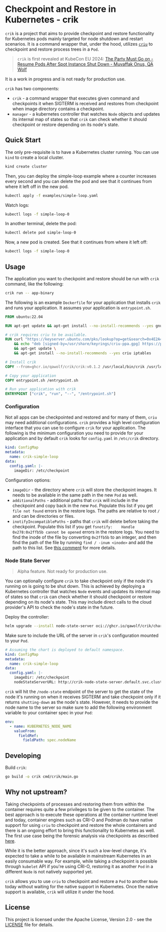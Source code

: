 # Checkpoint and Restore in Kubernetes - crik

`crik` is a project that aims to provide checkpoint and restore functionality for Kubernetes pods mainly targeted for
node shutdown and restart scenarios. It is a command wrapper that, under the hood, utilizes
[`criu`](https://github.com/checkpoint-restore/criu) to checkpoint and restore process trees in a `Pod`.

> `crik` is first revealed at KubeCon EU 2024:
> [The Party Must Go on - Resume Pods After Spot Instance Shut Down - Muvaffak Onuş, QA Wolf](https://kccnceu2024.sched.com/event/1YeP3)

It is a work in progress and is not ready for production use.

`crik` has two components:

- `crik` - a command wrapper that executes given command and checkpoints it when SIGTERM is received and restores from
  checkpoint when image directory contains a checkpoint.
- `manager` - a kubernetes controller that watches `Node` objects and updates its internal map of states so that `crik`
  can check whether it should checkpoint or restore depending on its node's state.

## Quick Start

The only pre-requisite is to have a Kubernetes cluster running. You can use `kind` to create a local cluster.

```bash
kind create cluster
```

Then, you can deploy the simple-loop example where a counter increases every second and you can delete the pod and see
that it continues from where it left off in the new pod.

```bash
kubectl apply -f examples/simple-loop.yaml
```

Watch logs:

```bash
kubectl logs -f simple-loop-0
```

In another terminal, delete the pod:

```bash
kubectl delete pod simple-loop-0
```

Now, a new pod is created. See that it continues from where it left off:

```bash
kubectl logs -f simple-loop-0
```

## Usage

The application you want to checkpoint and restore should be run with `crik` command, like the following:

```bash
crik run -- app-binary
```

The following is an example `Dockerfile` for your application that installs `crik` and runs your application. It assumes
your application is `entrypoint.sh`.

```Dockerfile
FROM ubuntu:22.04

RUN apt-get update && apt-get install --no-install-recommends --yes gnupg curl ca-certificates

# crik requires criu to be available.
RUN curl "https://keyserver.ubuntu.com/pks/lookup?op=get&search=0x4E2A48715C45AEEC077B48169B29EEC9246B6CE2" | gpg --dearmor > /usr/share/keyrings/criu-ppa.gpg \
    && echo "deb [signed-by=/usr/share/keyrings/criu-ppa.gpg] https://ppa.launchpadcontent.net/criu/ppa/ubuntu jammy main" > /etc/apt/sources.list.d/criu.list \
    && apt-get update \
    && apt-get install --no-install-recommends --yes criu iptables

# Install crik
COPY --from=ghcr.io/qawolf/crik/crik:v0.1.2 /usr/local/bin/crik /usr/local/bin/crik

# Copy your application
COPY entrypoint.sh /entrypoint.sh

# Run your application with crik
ENTRYPOINT ["crik", "run", "--", "/entrypoint.sh"]
```

### Configuration

Not all apps can be checkpointed and restored and for many of them, `criu` may need additional configurations. `crik`
provides a high level configuration interface that you can use to configure `crik` for your application. The following
is the minimum configuration you need to provide for your application and by default `crik` looks for `config.yaml` in
`/etc/crik` directory.

```yaml
kind: ConfigMap
metadata:
  name: crik-simple-loop
data:
  config.yaml: |-
    imageDir: /etc/checkpoint
```

Configuration options:

- `imageDir` - the directory where `crik` will store the checkpoint images. It needs to be available in the same path
  in the new `Pod` as well.
- `additionalPaths` - additional paths that `crik` will include in the checkpoint and copy back in the new `Pod`. Populate
  this list if you get `file not found` errors in the restore logs. The paths are relative to root `/` and can be
  directories or files.
- `inotifyIncompatiblePaths` - paths that `crik` will delete before taking the checkpoint. Populate this list if you get
  `fsnotify: 	Handle 0x278:0x2ffb5b cannot be opened` errors in the restore logs. You need to find the inode of the
  file by converting `0x2ffb5b` to an integer, and then find the path of the file by running `find / -inum <inode>` and
  add the path to this list. See [this comment](https://github.com/checkpoint-restore/criu/issues/1187#issuecomment-1975557296) for more details.

### Node State Server

> Alpha feature. Not ready for production use.

You can optionally configure `crik` to take checkpoint only if the node it's running on is going to be shut down. This is
achieved by deploying a Kubernetes controller that watches `Node` events and updates its internal map of states so that
`crik` can check whether it should checkpoint or restore depending on its node's state. This may include direct calls
to the cloud provider's API to check the node's state in the future.

Deploy the controller:

```bash
helm upgrade --install node-state-server oci://ghcr.io/qawolf/crik/charts/node-state-server --version 0.1.2
```

Make sure to include the URL of the server in `crik`'s configuration mounted to your `Pod`.

```yaml
# Assuming the chart is deployed to default namespace.
kind: ConfigMap
metadata:
  name: crik-simple-loop
data:
  config.yaml: |-
    imageDir: /etc/checkpoint
    nodeStateServerURL: http://crik-node-state-server.default.svc.cluster.local:9376
```

`crik` will hit the `/node-state` endpoint of the server to get the state of the node it's running on when it receives
SIGTERM and take checkpoint only if it returns `shutting-down` as the node's state. However, it needs to provide the
node name to the server so make sure to add the following environment variable to your container spec in your `Pod`:

```yaml
env:
  - name: KUBERNETES_NODE_NAME
    valueFrom:
      fieldRef:
        fieldPath: spec.nodeName
```

## Developing

Build `crik`:

```bash
go build -o crik cmd/crik/main.go
```

## Why not upstream?

Taking checkpoints of processes and restoring them from within the container requires quite a few privileges to be given
to the container. The best approach is to execute these operations at the container runtime level and today, container
engines such as CRI-O and Podman do have native support for using `criu` to checkpoint and restore the whole containers
and there is an ongoing effort to bring this functionality to Kubernetes as well. The first use case being the forensic
analysis via checkpoints as described [here](https://kubernetes.io/blog/2023/03/10/forensic-container-analysis/).

While it is the better approach, since it's such a low-level change, it's expected to take a while to be available in
mainstream Kubernetes in an easily consumable way. For example, while taking a checkpoint is possible through `kubelet`
API if you're using CRI-O, restoring it as another `Pod` in a different `Node` is not natively supported yet.

`crik` allows you to use `criu` to checkpoint and restore a `Pod` to another `Node` today without waiting for the native
support in Kubernetes. Once the native support is available, `crik` will utilize it under the hood.

## License

This project is licensed under the Apache License, Version 2.0 - see the [LICENSE](LICENSE) file for details.
